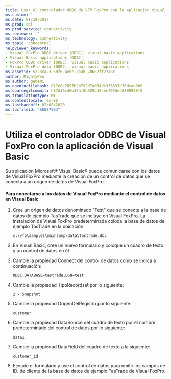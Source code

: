```yaml
---
title: Usar el controlador ODBC de VFP FoxPro con la aplicación Visual Basic | Microsoft Docs
ms.custom: ''
ms.date: 01/19/2017
ms.prod: sql
ms.prod_service: connectivity
ms.reviewer: ''
ms.technology: connectivity
ms.topic: conceptual
helpviewer_keywords:
- Visual FoxPro ODBC driver [ODBC], visual basic applications
- Visual Basic applications [ODBC]
- FoxPro ODBC driver [ODBC], visual basic applications
- Visual FoxPro data [ODBC], visual basic applications
ms.assetid: 5223ca23-5df6-4ebc-aa3b-70682ff27a8c
author: MightyPen
ms.author: genemi
ms.openlocfilehash: 017e8e7897b2b792d7a864dc336537d76dcad8b9
ms.sourcegitcommit: b87d36c46b39af8b929ad94ec707dee8800950f5
ms.translationtype: MT
ms.contentlocale: es-ES
ms.lasthandoff: 02/08/2020
ms.locfileid: "68087983"
---
```

# <a name="using-the-vfp-foxpro-odbc-driver-with-your-visual-basic-application"></a>Utiliza el controlador ODBC de Visual FoxPro con la aplicación de Visual Basic
Su aplicación Microsoft® Visual Basic® puede comunicarse con los datos de Visual FoxPro mediante la creación de un control de datos que se conecta a un origen de datos de Visual FoxPro.  
  
#### <a name="to-connect-to-visual-foxpro-data-using-the-data-control-in-visual-basic"></a>Para conectarse a los datos de Visual FoxPro mediante el control de datos en Visual Basic  
  
1.  Cree un origen de datos denominado "Test" que se conecte a la base de datos de ejemplo TasTrade que se incluye en Visual FoxPro. La instalación de Visual FoxPro predeterminada coloca la base de datos de ejemplo TasTrade en la ubicación:  
  
    ```  
    c:\vfp\samples\mainsamp\data\tastrade.dbc  
    ```  
  
2.  En Visual Basic, cree un nuevo formulario y coloque un cuadro de texto y un control de datos en él.  
  
3.  Cambie la propiedad Connect del control de datos como se indica a continuación:  
  
    ```  
    ODBC;DATABASE=tastrade;DSN=test  
    ```  
  
4.  Cambie la propiedad TipoRecordset por lo siguiente:  
  
    ```  
    2 - Snapshot  
    ```  
  
5.  Cambie la propiedad OrigenDelRegistro por lo siguiente:  
  
    ```  
    customer  
    ```  
  
6.  Cambie la propiedad DataSource del cuadro de texto por el nombre predeterminado del control de datos por lo siguiente:  
  
    ```  
    data1  
    ```  
  
7.  Cambie la propiedad DataField del cuadro de texto a la siguiente:  
  
    ```  
    customer_id  
    ```  
  
8.  Ejecute el formulario y use el control de datos para omitir los campos de ID. de cliente de la base de datos de ejemplo TasTrade de Visual FoxPro.
